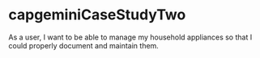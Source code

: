 # capgeminiCaseStudyTwo
As a user, I want to be able to manage my household appliances so that I could properly document and maintain them.
